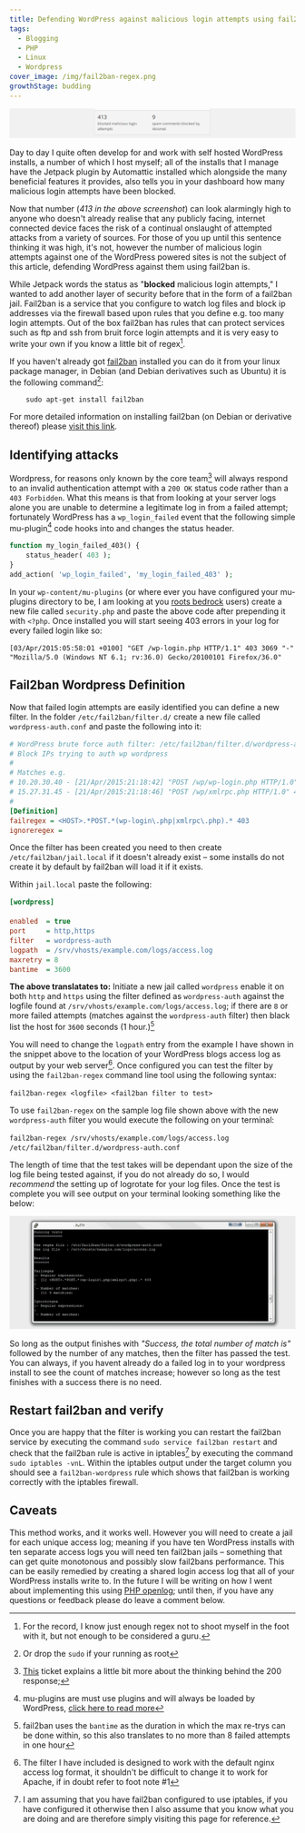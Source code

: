 ```yaml
---
title: Defending WordPress against malicious login attempts using fail2ban
tags:
  - Blogging
  - PHP
  - Linux
  - Wordpress
cover_image: /img/fail2ban-regex.png
growthStage: budding
---
```


![WordPress Jetpack malicious login attempts](/img/wordpress-jetpack-malicious-login-attempts.png "Wordpress Jetpack malicious login attempts")

Day to day I quite often develop for and work with self hosted WordPress installs, a number of which I host myself; all of the installs that I manage have the Jetpack plugin by Automattic installed which alongside the many beneficial features it provides, also tells you in your dashboard how many malicious login attempts have been blocked.

Now that number (*413 in the above screenshot*) can look alarmingly high to anyone who doesn't already realise that any publicly facing, internet connected device faces the risk of a continual onslaught of attempted attacks from a variety of sources. For those of you up until this sentence thinking it was high, it's not, however the number of malicious login attempts against one of the WordPress powered sites is not the subject of this article, defending WordPress against them using fail2ban is.

While Jetpack words the status as "**blocked** malicious login attempts," I wanted to add another layer of security before that in the form of a fail2ban jail. Fail2ban is a service that you configure to watch log files and block ip addresses via the firewall based upon rules that you define e.g. too many login attempts. Out of the box fail2ban has rules that can protect services such as ftp and ssh from bruit force login attempts and it is very easy to write your own if you know a little bit of regex[^1].

If you haven't already got [fail2ban](http://www.fail2ban.org/wiki/index.php/MANUAL_0_8) installed you can do it from your linux package manager, in Debian (and Debian derivatives such as Ubuntu) it is the following command[^2]:

```
    sudo apt-get install fail2ban
```

For more detailed information on installing fail2ban (on Debian or derivative thereof) please [visit this link](https://www.digitalocean.com/community/articles/how-to-protect-ssh-with-fail2ban-on-ubuntu-12-04).

## Identifying attacks

Wordpress, for reasons only known by the core team[^3] will always respond to an invalid authentication attempt with a `200 OK` status code rather than a `403 Forbidden`. What this means is that from looking at your server logs alone you are unable to determine a legitimate log in from a failed attempt; fortunately WordPress has a `wp_login_failed` event that the following simple mu-plugin[^4] code hooks into and changes the status header.

```php
function my_login_failed_403() {
    status_header( 403 );
}
add_action( 'wp_login_failed', 'my_login_failed_403' );
```
In your `wp-content/mu-plugins` (or where ever you have configured your mu-plugins directory to be, I am looking at you [roots bedrock](https://roots.io/bedrock/) users) create a new file called `security.php` and paste the above code after prepending it with `<?php`. Once installed you will start seeing 403 errors in your log for every failed login like so:

```
[03/Apr/2015:05:58:01 +0100] "GET /wp-login.php HTTP/1.1" 403 3069 "-" "Mozilla/5.0 (Windows NT 6.1; rv:36.0) Gecko/20100101 Firefox/36.0"
```

## Fail2ban Wordpress Definition

Now that failed login attempts are easily identified you can define a new filter. In the folder `/etc/fail2ban/filter.d/` create a new file called `wordpress-auth.conf` and paste the following into it:

```ini
# WordPress brute force auth filter: /etc/fail2ban/filter.d/wordpress-auth.conf:
# Block IPs trying to auth wp wordpress
#
# Matches e.g.
# 10.20.30.40 - [21/Apr/2015:21:18:42] "POST /wp/wp-login.php HTTP/1.0" 403 4521
# 15.27.31.45 - [21/Apr/2015:21:18:46] "POST /wp/xmlrpc.php HTTP/1.0" 403 4521
#
[Definition]
failregex = <HOST>.*POST.*(wp-login\.php|xmlrpc\.php).* 403
ignoreregex =
```

Once the filter has been created you need to then create `/etc/fail2ban/jail.local` if it doesn't already exist &ndash; some installs do not create it by default by fail2ban will load it if it exists.

Within `jail.local` paste the following:

```ini
[wordpress]

enabled  = true
port     = http,https
filter   = wordpress-auth
logpath  = /srv/vhosts/example.com/logs/access.log
maxretry = 8
bantime  = 3600
```

**The above translatates to:** Initiate a new jail called `wordpress` enable it on both `http` and `https` using the filter defined as `wordpress-auth` against the logfile found at `/srv/vhosts/example.com/logs/access.log`; if there are `8` or more failed attempts (matches against the `wordpress-auth` filter) then black list the host for `3600` seconds (1 hour.)[^5]

You will need to change the `logpath` entry from the example I have shown in the snippet above to the location of your WordPress blogs access log as output by your web server[^6]. Once configured you can test the filter by using the `fail2ban-regex` command line tool using the following syntax:

`fail2ban-regex <logfile> <fail2ban filter to test>`

To use `fail2ban-regex` on the sample log file shown above with the new `wordpress-auth` filter you would execute the following on your terminal:

`fail2ban-regex /srv/vhosts/example.com/logs/access.log /etc/fail2ban/filter.d/wordpress-auth.conf`

The length of time that the test takes will be dependant upon the size of the log file being tested against, if you do not already do so, I would *recommend* the setting up of logrotate for your log files. Once the test is complete you will see output on your terminal looking something like the below:

![fail2ban-regex output](/img/fail2ban-regex.png "fail2ban-regex output")

So long as the output finishes with *"Success, the total number of match is"* followed by the number of any matches, then the filter has passed the test. You can always, if you havent already do a failed log in to your wordpress install to see the count of matches increase; however so long as the test finishes with a success there is no need.

## Restart fail2ban and verify

Once you are happy that the filter is working you can restart the fail2ban service by executing the command `sudo service fail2ban restart` and check that the fail2ban rule is active in iptables[^7] by executing the command `sudo iptables -vnL`. Within the iptables output under the target column you should see a `fail2ban-wordpress` rule which shows that fail2ban is working correctly with the iptables firewall.

## Caveats

This method works, and it works well. However you will need to create a jail for each unique access log; meaning if you have ten WordPress installs with ten separate access logs you will need ten fail2ban jails &ndash; something that can get quite monotonous and possibly slow fail2bans performance. This can be easily remedied by creating a shared login access log that all of your WordPress installs write to. In the future I will be writing on how I went about implementing this using [PHP openlog](http://php.net/manual/en/function.openlog.php#refsect1-function.openlog-parameters); until then, if you have any questions or feedback please do leave a comment below.

[^1]: For the record, I know just enough regex not to shoot myself in the foot with it, but not enough to be considered a guru.
[^2]: Or drop the `sudo` if your running as root
[^3]: [This](https://core.trac.wordpress.org/ticket/25446) ticket explains a little bit more about the thinking behind the 200 response;
[^4]: mu-plugins are must use plugins and will always be loaded by WordPress, [click here to read more](https://codex.wordpress.org/Must_Use_Plugins)
[^5]: fail2ban uses the `bantime` as the duration in which the max re-trys can be done within, so this also translates to no more than 8 failed attempts in one hour
[^6]: The filter I have included is designed to work with the default nginx access log format, it shouldn't be difficult to change it to work for Apache, if in doubt refer to foot note #1
[^7]: I am assuming that you have fail2ban configured to use iptables, if you have configured it otherwise then I also assume that you know what you are doing and are therefore simply visiting this page for reference.
